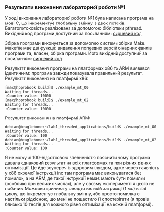 ###  Результати виконання лабораторної роботи №1

У ході виконання лабораторної роботи №1 була написана програма на мові С, що інкрементує глобальну змінну із двох потоків. Багатопотоковість реалізована за допомогою бібліотеки pthread.
Вихідний код програми доступний за посиланням:
[сирцевий код](https://github.com/maximwowpro/kpi-embedded-linux-course/blob/pr/dk61_shvayuk/lab1_threaded_applications/src/example_mt.c)

Збірка програми виконується за допомогою системи збірки Make. Makefile має дві функції: видалення попеедніх версій бінарних файлів програми та, власне, збірка програми. Його вихідний доступний за посиланням:
[сирцевий код](https://github.com/maximwowpro/kpi-embedded-linux-course/blob/pr/dk61_shvayuk/lab1_threaded_applications/Makefile)

Результат виконання програми на платформах х86 та ARM виявився ідентичним: програма завжди показувала правильний результат.
Результат виконання на платформі х86:
```
[max@hpprobook build]$ ./example_mt_O0
Waiting for threads...
:Counter value: 10000
[max@hpprobook build]$ ./example_mt_O2
Waiting for threads...
:Counter value: 10000
```
Результат виконання на платформі ARM:
```
debian@beaglebone:~/lab1_threaded_applications/build$ ./example_mt_O0
Waiting for threads...
:Counter value: 100
debian@beaglebone:~/lab1_threaded_applications/build$ ./example_mt_O2
Waiting for threads...
:Counter value: 100
```

Я не можу зі 100-відсотковою впевненістю пояснити чому програма давала однаковий результат на всіх платформах та при різних рівнях оптимізації. Це йде всупереч із здоровим глуздом, адже через наявність у х86 окремої інструкції inc там програма має виконуватися без помилок, а на ARM, де такої інструкції немає мають бути помилки (особливо при великих числах), але у своєму експерименті я цього не побачив.
Можливо причина у занадто великій затримці (1 мс) в тілі циклу, що інкрементує глобальну змінну, або просто помилка є настільки рідкісною, що мені не пощастило її спостерігати (я провів близько 10 тестів для кожного рівня оптимізації на кожній платформі).

